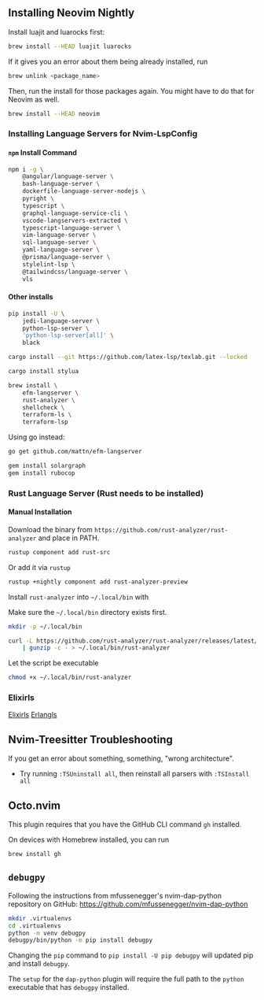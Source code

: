 ## Installing Neovim Nightly

Install luajit and luarocks first:

```sh
brew install --HEAD luajit luarocks
```

If it gives you an error about them being already installed, run

```sh
brew unlink <package_name>
```

Then, run the install for those packages again. You might have to do that for
Neovim as well.

```sh
brew install --HEAD neovim
```

### Installing Language Servers for Nvim-LspConfig

#### `npm` Install Command

```sh
npm i -g \
    @angular/language-server \
    bash-language-server \
    dockerfile-language-server-nodejs \
    pyright \
    typescript \
    graphql-language-service-cli \
    vscode-langservers-extracted \
    typescript-language-server \
    vim-language-server \
    sql-language-server \
    yaml-language-server \
    @prisma/language-server \
    stylelint-lsp \
    @tailwindcss/language-server \
    vls
```

#### Other installs

```sh
pip install -U \
    jedi-language-server \
    python-lsp-server \
    'python-lsp-server[all]' \
    black
```

```sh
cargo install --git https://github.com/latex-lsp/texlab.git --locked
```

```sh
cargo install stylua
```

```sh
brew install \
    efm-langserver \
    rust-analyzer \
    shellcheck \
    terraform-ls \
    terraform-lsp
```

Using go instead:

```sh
go get github.com/mattn/efm-langserver
```

```sh
gem install solargraph
gem install rubocop
```


### Rust Language Server (Rust needs to be installed)

#### Manual Installation
Download the binary from `https://github.com/rust-analyzer/rust-analyzer` and
place in PATH.
```sh
rustup component add rust-src
```

Or add it via `rustup`
```sh
rustup +nightly component add rust-analyzer-preview
```

Install `rust-analyzer` into `~/.local/bin` with

Make sure the `~/.local/bin` directory exists first.

```sh
mkdir -p ~/.local/bin
```

```sh
curl -L https://github.com/rust-analyzer/rust-analyzer/releases/latest/download/rust-analyzer-<version>.gz \
    | gunzip -c - > ~/.local/bin/rust-analyzer
```

Let the script be executable

```sh
chmod +x ~/.local/bin/rust-analyzer
```

### Elixirls

[Elixirls](https://github.com/neovim/nvim-lspconfig/blob/master/doc/server_configurations.md#elixirls)
[Erlangls](https://github.com/neovim/nvim-lspconfig/blob/master/doc/server_configurations.md#erlangls)

## Nvim-Treesitter Troubleshooting

If you get an error about something, something, "wrong architecture".

* Try running `:TSUninstall all`, then reinstall all parsers with `:TSInstall
    all`
## Octo.nvim

This plugin requires that you have the GitHub CLI command `gh` installed.

On devices with Homebrew installed, you can run

```sh
brew install gh
```
## `debugpy`
Following the instructions from mfussenegger's nvim-dap-python repository on
GitHub: <https://github.com/mfussenegger/nvim-dap-python>

```bash
mkdir .virtualenvs
cd .virtualenvs
python -m venv debugpy
debugpy/bin/python -m pip install debugpy
```

Changing the `pip` command to `pip install -U pip debugpy` will updated pip and
install `debugpy`.

The `setup` for the `dap-python` plugin will require the full path to the
`python` executable that has `debugpy` installed.
